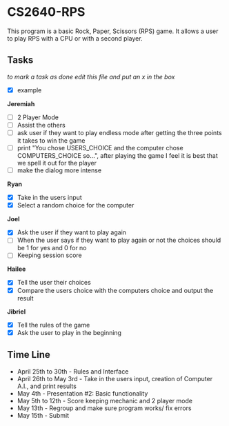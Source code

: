 # CS2640-RPS
This program is a basic Rock, Paper, Scissors (RPS) game. It allows a user to play RPS with a CPU or with a second player. 

## Tasks
_to mark a task as done edit this file and put an x in the box_
- [x] example

**Jeremiah**
- [ ] 2 Player Mode
- [ ] Assist the others
- [ ] ask user if they want to play endless mode after getting the three points it takes to win the game
- [ ] print "You chose USERS_CHOICE and the computer chose COMPUTERS_CHOICE so...", after playing the game I feel it is best that we spell it out for the player
- [ ] make the dialog more intense

**Ryan**
- [x] Take in the users input
- [x] Select a random choice for the computer

**Joel**
- [X] Ask the user if they want to play again
- [ ] When the user says if they want to play again or not the choices should be 1 for yes and 0 for no
- [ ] Keeping session score

**Hailee**
- [x] Tell the user their choices
- [X] Compare the users choice with the computers choice and output the result

**Jibriel**
- [x] Tell the rules of the game
- [x] Ask the user to play in the beginning

## Time Line
- April 25th to 30th - Rules and Interface
- April 26th to May 3rd - Take in the users input, creation of Computer A.I., and print results
- May 4th - Presentation #2: Basic functionality
- May 5th to 12th - Score keeping mechanic and 2 player mode
- May 13th - Regroup and make sure program works/ fix errors
- May 15th - Submit
